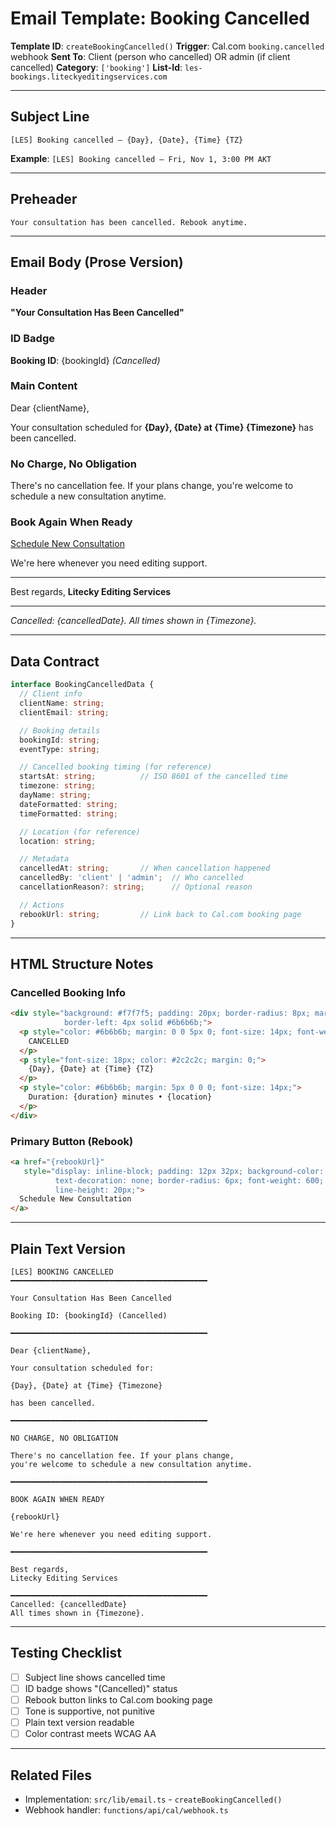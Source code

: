 # Email Template: Booking Cancelled

**Template ID**: `createBookingCancelled()`
**Trigger**: Cal.com `booking.cancelled` webhook
**Sent To**: Client (person who cancelled) OR admin (if client cancelled)
**Category**: `['booking']`
**List-Id**: `les-bookings.liteckyeditingservices.com`

---

## Subject Line

```
[LES] Booking cancelled — {Day}, {Date}, {Time} {TZ}
```

**Example**: `[LES] Booking cancelled — Fri, Nov 1, 3:00 PM AKT`

---

## Preheader

```
Your consultation has been cancelled. Rebook anytime.
```

---

## Email Body (Prose Version)

### Header
**"Your Consultation Has Been Cancelled"**

### ID Badge
**Booking ID**: {bookingId} *(Cancelled)*

### Main Content

Dear {clientName},

Your consultation scheduled for **{Day}, {Date} at {Time} {Timezone}** has been cancelled.

### No Charge, No Obligation

There's no cancellation fee. If your plans change, you're welcome to schedule a new consultation anytime.

### Book Again When Ready

[Schedule New Consultation](#)

We're here whenever you need editing support.

---

Best regards,
**Litecky Editing Services**

---

*Cancelled: {cancelledDate}. All times shown in {Timezone}.*

---

## Data Contract

```typescript
interface BookingCancelledData {
  // Client info
  clientName: string;
  clientEmail: string;

  // Booking details
  bookingId: string;
  eventType: string;

  // Cancelled booking timing (for reference)
  startsAt: string;          // ISO 8601 of the cancelled time
  timezone: string;
  dayName: string;
  dateFormatted: string;
  timeFormatted: string;

  // Location (for reference)
  location: string;

  // Metadata
  cancelledAt: string;       // When cancellation happened
  cancelledBy: 'client' | 'admin';  // Who cancelled
  cancellationReason?: string;      // Optional reason

  // Actions
  rebookUrl: string;         // Link back to Cal.com booking page
}
```

---

## HTML Structure Notes

### Cancelled Booking Info
```html
<div style="background: #f7f7f5; padding: 20px; border-radius: 8px; margin: 20px 0;
            border-left: 4px solid #6b6b6b;">
  <p style="color: #6b6b6b; margin: 0 0 5px 0; font-size: 14px; font-weight: 600;">
    CANCELLED
  </p>
  <p style="font-size: 18px; color: #2c2c2c; margin: 0;">
    {Day}, {Date} at {Time} {TZ}
  </p>
  <p style="color: #6b6b6b; margin: 5px 0 0 0; font-size: 14px;">
    Duration: {duration} minutes • {location}
  </p>
</div>
```

### Primary Button (Rebook)
```html
<a href="{rebookUrl}"
   style="display: inline-block; padding: 12px 32px; background-color: #5a716a; color: #fff;
          text-decoration: none; border-radius: 6px; font-weight: 600; min-height: 44px;
          line-height: 20px;">
  Schedule New Consultation
</a>
```

---

## Plain Text Version

```
[LES] BOOKING CANCELLED
━━━━━━━━━━━━━━━━━━━━━━━━━━━━━━━━━━━━━━━━━━━━

Your Consultation Has Been Cancelled

Booking ID: {bookingId} (Cancelled)

━━━━━━━━━━━━━━━━━━━━━━━━━━━━━━━━━━━━━━━━━━━━

Dear {clientName},

Your consultation scheduled for:

{Day}, {Date} at {Time} {Timezone}

has been cancelled.

━━━━━━━━━━━━━━━━━━━━━━━━━━━━━━━━━━━━━━━━━━━━

NO CHARGE, NO OBLIGATION

There's no cancellation fee. If your plans change,
you're welcome to schedule a new consultation anytime.

━━━━━━━━━━━━━━━━━━━━━━━━━━━━━━━━━━━━━━━━━━━━

BOOK AGAIN WHEN READY

{rebookUrl}

We're here whenever you need editing support.

━━━━━━━━━━━━━━━━━━━━━━━━━━━━━━━━━━━━━━━━━━━━

Best regards,
Litecky Editing Services

━━━━━━━━━━━━━━━━━━━━━━━━━━━━━━━━━━━━━━━━━━━━
Cancelled: {cancelledDate}
All times shown in {Timezone}.
```

---

## Testing Checklist

- [ ] Subject line shows cancelled time
- [ ] ID badge shows "(Cancelled)" status
- [ ] Rebook button links to Cal.com booking page
- [ ] Tone is supportive, not punitive
- [ ] Plain text version readable
- [ ] Color contrast meets WCAG AA

---

## Related Files

- Implementation: `src/lib/email.ts` - `createBookingCancelled()`
- Webhook handler: `functions/api/cal/webhook.ts`
